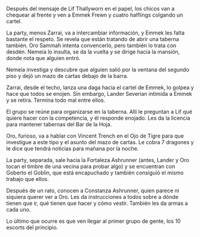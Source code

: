 Después del mensaje de Lif Thallyworn en el papel, los chicos van a chequear al frente y ven a Emmek Frewn y cuatro halflings colgando un cartel.

La party, menos Zarrai, va a intercambiar información, y Emmek les falta bastante el respeto. Se revela que están tratando de abrir una taberna también. Oro Sammah intenta convencerlo, pero también lo trata con desdén. Nemeia lo insulta, se da la vuelta y se dirige hacia la mansión, donde nota que alguien entró.

Nemeia investiga y descubre que alguien salió por la ventana del segundo piso y dejó un mazo de cartas debajo de la barra.

Zarrai, desde el techo, lanza una daga hacia el cartel de Emmek, lo golpea y hace que todos se enojen. Sin embargo, Lander Severian intimida a Emmek y se retira. Termina todo mal entre ellos.

El grupo se reúne para organizarse en la taberna. Allí le preguntan a Lif qué quiere hacer con la competencia, y él responde enojado. Les da la licencia para mantener tabernas del Bar de la Hoja.

Oro, furioso, va a hablar con Vincent Trench en el Ojo de Tigre para que investigue a este tipo y el asunto del mazo de cartas. Le cobra 7 dragones y le dice que tendrá noticias para mañana por la noche.

La party, separada, sale hacia la Fortaleza Ashrunner (antes, Lander y Oro tocan el timbre de una vecina para probar algo) y se encuentran con Goberto el Goblin, que está encapuchado y también consiguió el mismo trabajo que ellos.

Después de un rato, conocen a Constanza Ashrunner, quien parece ni siquiera querer ver a Oro. Les da instrucciones a todos sobre a dónde tienen que ir, qué tienen que hacer y cómo vestir. También les da armas a cada uno.

Lo último que ocurre es que ven llegar al primer grupo de gente, los 10 escorts del principio.
